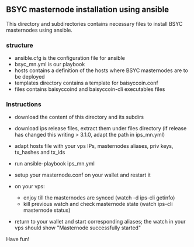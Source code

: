 ## BSYC masternode installation using ansible

This directory and subdirectories contains necessary files to install BSYC masternodes using ansible.


### structure

* ansible.cfg is the configuration file for ansible
* bsyc_mn.yml is our playbook
* hosts contains a definition of the hosts where BSYC masternodes are to be deployed
* templates directory contains a template for baisyccoin.conf
* files contains baisyccoind and baisyccoin-cli executables files

### Instructions

* download the content of this directory and its subdirs
* download ips release files, extract them under files directory (if release has changed this writing > 3.1.0, adapt the path in ips_mn.yml)
* adapt hosts file with your vps IPs, masternodes aliases, priv keys, tx_hashes and tx_ids
* run ansible-playbook ips_mn.yml
* setup your masternode.conf on your wallet and restart it

* on your vps:
  * enjoy till the masternodes are synced (watch -d ips-cli getinfo)
  * kill previous watch and check masternode state (watch ips-cli masternode status)
  
* return to your wallet and start corresponding aliases; the watch in your vps should show "Masternode successfully started"

Have fun!
